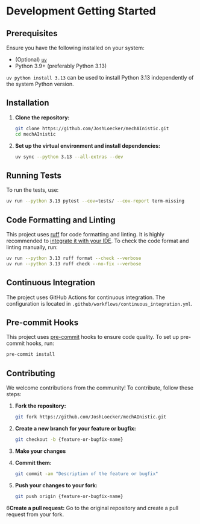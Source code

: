 # Development Getting Started
## Prerequisites
Ensure you have the following installed on your system:
- (Optional) [`uv`](https://docs.astral.sh/uv/)
- Python 3.9+ (preferably Python 3.13)

`uv python install 3.13` can be used to install Python 3.13 independently of the system Python version.

## Installation
1. **Clone the repository:**
    ```sh
    git clone https://github.com/JoshLoecker/mechAInistic.git
    cd mechAInistic
    ```

2. **Set up the virtual environment and install dependencies:**
    ```sh
    uv sync --python 3.13 --all-extras --dev
    ```

## Running Tests
To run the tests, use:
```sh
uv run --python 3.13 pytest --cov=tests/ --cov-report term-missing
```

## Code Formatting and Linting
This project uses [ruff](https://docs.astral.sh/ruff) for code formatting and linting. It is highly recommended to [integrate it with your IDE](https://docs.astral.sh/ruff/editors). To check the code format and linting manually, run:
```sh
uv run --python 3.13 ruff format --check --verbose
uv run --python 3.13 ruff check --no-fix --verbose
```

## Continuous Integration
The project uses GitHub Actions for continuous integration. The configuration is located in `.github/workflows/continuous_integration.yml`.

## Pre-commit Hooks
This project uses [pre-commit](https://pre-commit.com/) hooks to ensure code quality. To set up pre-commit hooks, run:
```sh
pre-commit install
```

## Contributing

We welcome contributions from the community! To contribute, follow these steps:

1. **Fork the repository:**
    ```sh
    git fork https://github.com/JoshLoecker/mechAInistic.git
    ```

2. **Create a new branch for your feature or bugfix:**
    ```sh
    git checkout -b {feature-or-bugfix-name}
    ```

3. **Make your changes**

4. **Commit them:**
    ```sh
    git commit -am "Description of the feature or bugfix"
    ```

5. **Push your changes to your fork:**
    ```sh
    git push origin {feature-or-bugfix-name}
    ```

6**Create a pull request:**
    Go to the original repository and create a pull request from your fork.
